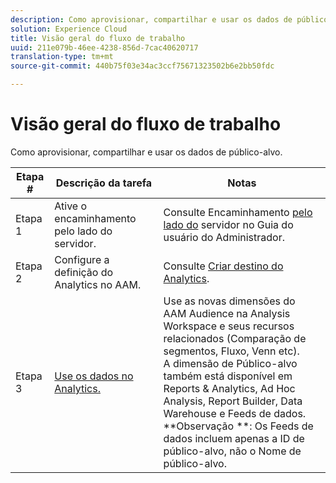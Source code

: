 ```yaml
---
description: Como aprovisionar, compartilhar e usar os dados de público-alvo.
solution: Experience Cloud
title: Visão geral do fluxo de trabalho
uuid: 211e079b-46ee-4238-856d-7cac40620717
translation-type: tm+mt
source-git-commit: 440b75f03e34ac3ccf75671323502b6e2bb50fdc

---
```



# Visão geral do fluxo de trabalho

Como aprovisionar, compartilhar e usar os dados de público-alvo.

| Etapa # | Descrição da tarefa | Notas |
|--- |--- |--- |
| Etapa 1 | Ative o encaminhamento pelo lado do servidor. | Consulte Encaminhamento [pelo lado do](/help/admin/admin/c-server-side-forwarding/ssf.md) servidor no Guia do usuário do Administrador. |
| Etapa 2 | Configure a definição do Analytics no AAM. | Consulte [Criar destino do Analytics](https://marketing.adobe.com/resources/help/en_US/aam/create-analytics-destination.html). |
| Etapa 3 | [Use os dados no Analytics.](/help/integrate/c-audience-analytics/c-workflow/use-audience-data-analytics.md) | Use as novas dimensões do AAM Audience na Analysis Workspace e seus recursos relacionados (Comparação de segmentos, Fluxo, Venn etc). <br>A dimensão de Público-alvo também está disponível em Reports &amp; Analytics, Ad Hoc Analysis, Report Builder, Data Warehouse e Feeds de dados. <br>**Observação **:  Os Feeds de dados incluem apenas a ID de público-alvo, não o Nome de público-alvo. |
